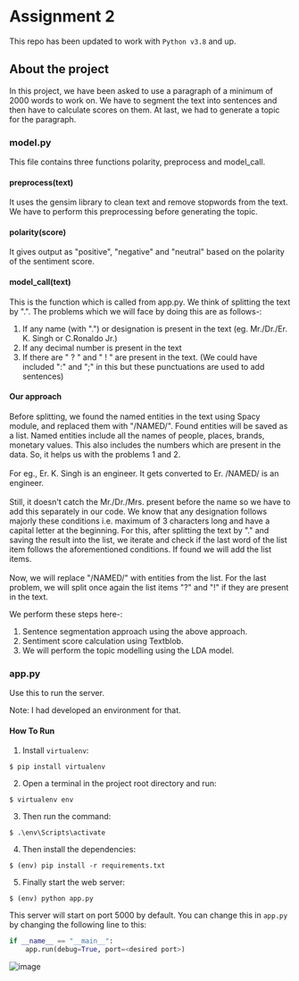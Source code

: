 # Assignment 2
This repo has been updated to work with `Python v3.8` and up.

## About the project
In this project, we have been asked to use a paragraph of a minimum of 2000 words to work on. We have to segment the text into sentences and then have to calculate scores on them. At last, we had to generate a topic for the paragraph.

### model.py
This file contains three functions polarity, preprocess and model_call.

#### preprocess(text)
It uses the gensim library to clean text and remove stopwords from the text. We have to perform this preprocessing before generating the topic.

#### polarity(score)
It gives output as "positive", "negative" and "neutral" based on the polarity of the sentiment score.

#### model_call(text)
This is the function which is called from app.py. We think of splitting the text by ".". The problems which we will face by doing this are as follows-:
1. If any name (with ".") or designation is present in the text (eg. Mr./Dr./Er. K. Singh or C.Ronaldo Jr.)
2. If any decimal number is present in the text
3. If there are " ? " and " ! " are present in the text. (We could have included ":" and ";" in this but these punctuations are used to add sentences)

#### Our approach
Before splitting, we found the named entities in the text using Spacy module, and replaced them with "/NAMED/". Found entities will be saved as a list. Named entities include all the names of  people, places, brands, monetary values. This also includes the numbers which are present in the data. So, it helps us with the problems 1 and 2. <br /><br />
For eg., Er. K. Singh is an engineer.
It gets converted to Er. /NAMED/ is an engineer.<br /><br />
Still, it doesn't catch the Mr./Dr./Mrs. present before the name so we have to add this separately in our code. We know that any designation follows majorly these conditions i.e. maximum of 3 characters long and have a capital letter at the beginning. For this, after splitting the text by "." and saving the result into the list, we iterate and check if the last word of the list item follows the aforementioned conditions. If found we will add the list items.<br /><br />
Now, we will replace "/NAMED/" with entities from the list.
For the last problem, we will split once again the list items "?" and "!" if they are present in the text.

We perform these steps here-:
1.  Sentence segmentation approach using the above approach.
2.  Sentiment score calculation using Textblob.
3.  We will perform the topic modelling using the LDA model.

### app.py
Use this to run the server.

Note: I had developed an environment for that.

#### How To Run
1. Install `virtualenv`:
```
$ pip install virtualenv
```

2. Open a terminal in the project root directory and run:
```
$ virtualenv env
```

3. Then run the command:
```
$ .\env\Scripts\activate
```

4. Then install the dependencies:
```
$ (env) pip install -r requirements.txt
```

5. Finally start the web server:
```
$ (env) python app.py
```

This server will start on port 5000 by default. You can change this in `app.py` by changing the following line to this:

```python
if __name__ == "__main__":
    app.run(debug=True, port=<desired port>)
```
![image](https://user-images.githubusercontent.com/65654054/114431595-4a350b00-9bdd-11eb-8de6-da211ac2ab0d.png)
